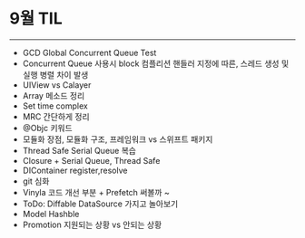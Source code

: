 # 9월 TIL
***

* GCD Global Concurrent Queue Test
 * Concurrent Queue 사용시 block 컴플리션 핸들러 지정에 따른, 스레드 생성 및 실행 병렬 차이 발생
* UIView vs Calayer
* Array 메소드 정리
* Set time complex
* MRC 간단하게 정리
* @Objc 키워드
* 모듈화 장점, 모듈화 구조, 프레임워크 vs 스위프트 패키지
* Thread Safe Serial Queue 복습
* Closure + Serial Queue, Thread Safe
* DIContainer register,resolve
* git 심화
* Vinyla 코드 개선 부분 + Prefetch 써볼까 ~
* ToDo: Diffable DataSource 가지고 놀아보기
 * Model Hashble
* Promotion 지원되는 상황 vs 안되는 상황
